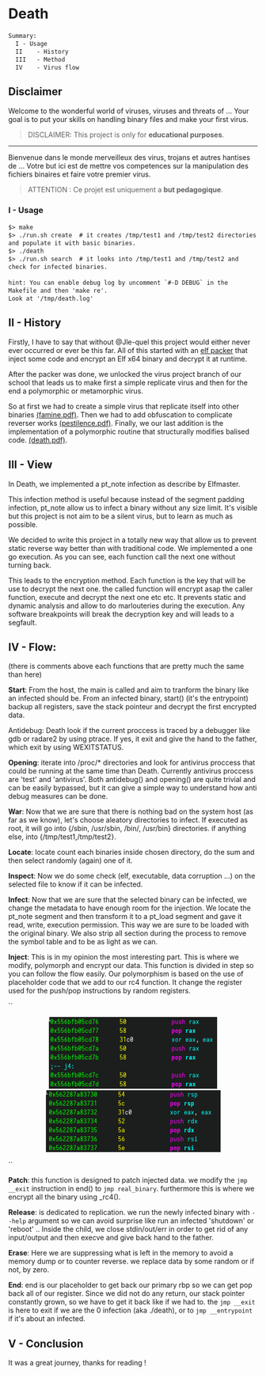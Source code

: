 ﻿# Death

```
Summary:
  I	- Usage
  II	- History
  III	- Method
  IV	- Virus flow
```

## Disclaimer

Welcome to the wonderful world of viruses, viruses and threats of <insert random anti-virus software> ...
Your goal is to put your skills on handling binary files and make your first virus.
> DISCLAIMER: This project is only for **educational purposes**.

---

Bienvenue dans le monde merveilleux des virus, trojans et autres hantises de <Insert random antiVirus software> ...
Votre but ici est de mettre vos competences sur la manipulation des fichiers binaires et faire votre premier virus.
> ATTENTION : Ce projet est uniquement a **but pedagogique**.

### I - Usage

```shell
$> make
$> ./run.sh create	# it creates /tmp/test1 and /tmp/test2 directories and populate it with basic binaries.
$> ./death
$> ./run.sh search	# it looks into /tmp/test1 and /tmp/test2 and check for infected binaries.

hint: You can enable debug log by uncomment `#-D DEBUG` in the Makefile and then 'make re'.
Look at '/tmp/death.log'
```

## II - History


Firstly, I have to say that without @Jle-quel this project would either never ever occurred or ever be this far.
All of this started with an [elf packer](https://github.com/DjeDt/woody_woodpacker/) that inject some code and encrypt an Elf x64 binary and decrypt it at runtime.

After the packer was done, we unlocked the virus project branch of our school that leads us to make first a simple replicate virus and then for the end a polymorphic or metamorphic virus.

So at first we had to create a simple virus that replicate itself into other binaries [(famine.pdf)](docs/1_Famine.fr.pdf).
Then we had to add obfuscation to complicate reverser works [(pestilence.pdf)](docs/2_Pestilence.fr.pdf).
Finally, we our last addition is the implementation of a polymorphic routine that structurally modifies balised code. [(death.pdf)](docs/4_Death.fr.pdf).

## III - View

In Death, we implemented a pt_note infection as describe by Elfmaster.

This infection method is useful because instead of the segment padding infection, pt_note allow us to infect a binary without any size limit. It's visible but this project is not aim to be a silent virus, but to learn as much as possible.

We decided to write this project in a totally new way that allow us to prevent static reverse way better than with traditional code. We implemented a one go execution. As you can see, each function call the next one without turning back.

This leads to the encryption method. Each function is the key that will be use to decrypt the next one. the called function will encrypt asap the caller function, execute and decrypt the next one etc etc. It prevents static and dynamic analysis and allow to do marlouteries during the execution. Any software breakpoints will break the decryption key and will leads to a segfault.


## IV - Flow:

(there is comments above each functions that are pretty much the same than here)

**Start**: From the host, the main is called and aim to tranform the binary like an infected should be. From an infected binary, start() (it's the entrypoint) backup all registers, save the stack pointeur and decrypt the first encrypted data.

Antidebug:	Death look if the current proccess is traced by a debugger like gdb or radare2 by using ptrace.
			If yes, it exit and give the hand to the father, which exit by using WEXITSTATUS.

**Opening**:	iterate into /proc/* directories and look for antivirus proccess that could be running at the same time than Death. Currently antivirus proccess are 'test' and 'antivirus'. Both antidebug() and opening() are quite trivial and can be easily bypassed, but it can give a simple way to understand how anti debug measures can be done.

**War**: Now that we are sure that there is nothing bad on the system host (as far as we know), let's choose aleatory directories to infect. If executed as root, it will go into {/sbin, /usr/sbin, /bin/, /usr/bin} directories. if anything else, into {/tmp/test1,/tmp/test2}.

**Locate**: locate count each binaries inside chosen directory, do the sum and then select randomly (again) one of it.

**Inspect**: Now we do some check (elf, executable, data corruption ...) on the selected file to know if it can be infected.

**Infect**: Now that we are sure that the selected binary can be infected, we change the metadata to have enough room for the injection. We locate the pt_note segment and then transform it to a pt_load segment and gave it read, write, execution permission. This way we are sure to be loaded with the original binary. We also strip all section during the process to remove the symbol table and to be as light as we can.

**Inject**: This is in my opinion the most interesting part. This is where we modify, polymorph and encrypt our data. This function is divided in step so you can follow the flow easily. Our polymorphism is based on the use of placeholder code that we add to our rc4 function. It change the register used for the push/pop instructions by random registers.

``
<p align="center">
	<img src="docs/before_poly.png">
	<img src="docs/after_poly.png">
</p>
``

**Patch**: this function is designed to patch injected data. we modify the `jmp __exit` instruction in end() to `jmp real_binary`. furthermore this is where we encrypt all the binary using _rc4().

**Release**: is dedicated to replication. we run the newly infected binary with `--help` argument so we can avoid surprise like run an infected 'shutdown' or 'reboot' .. Inside the child, we close stdin/out/err in order to get rid of any input/output and then execve and give back hand to the father.

**Erase**: Here we are suppressing what is left in the memory to avoid a memory dump or to counter reverse. we replace data by some random or if not, by zero.

**End**: end is our placeholder to get back our primary rbp so we can get pop back all of our register. Since we did not do any return, our stack pointer constantly grown, so we have to get it back like if we had to. the `jmp __exit` is here to exit if we are the 0 infection (aka ./death), or to `jmp __entrypoint` if it's about an infected.

## V - Conclusion

It was a great journey, thanks for reading !
